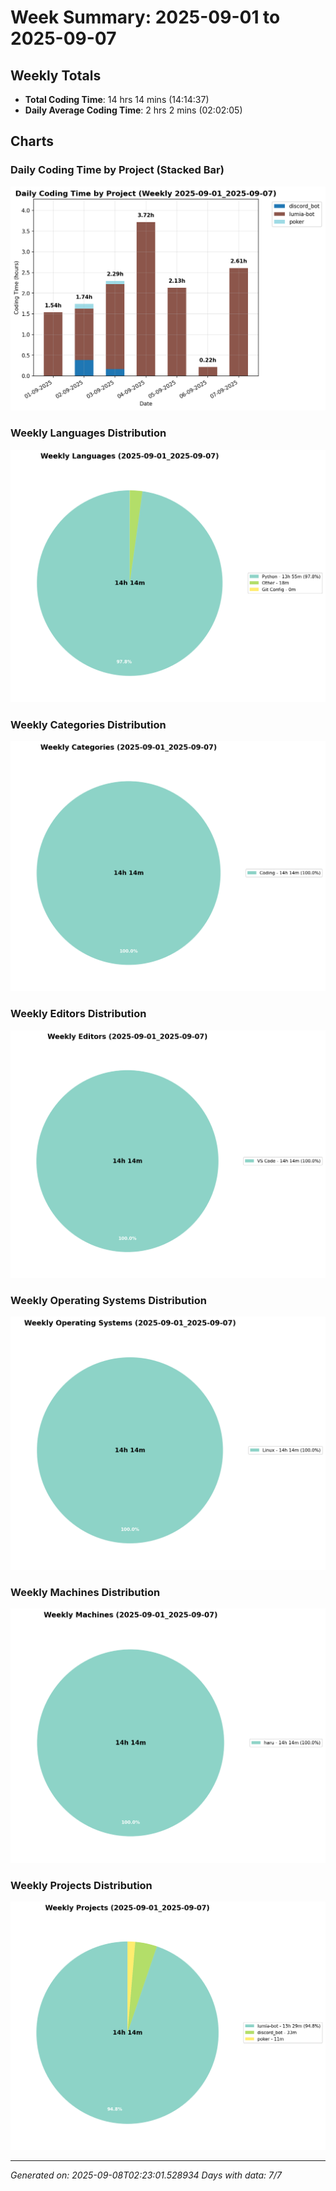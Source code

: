 # Week Summary: 2025-09-01 to 2025-09-07

## Weekly Totals
- **Total Coding Time**: 14 hrs 14 mins (14:14:37)
- **Daily Average Coding Time**: 2 hrs 2 mins (02:02:05)

## Charts

### Daily Coding Time by Project (Stacked Bar)
![Daily Coding Time by Project](/charts/daily_stacked_bar_weekly_2025-09-01_2025-09-07.png)

### Weekly Languages Distribution
![Weekly Languages](/charts/weekly_languages_(2025-09-01_2025-09-07).png)

### Weekly Categories Distribution
![Weekly Categories](/charts/weekly_categories_(2025-09-01_2025-09-07).png)

### Weekly Editors Distribution
![Weekly Editors](/charts/weekly_editors_(2025-09-01_2025-09-07).png)

### Weekly Operating Systems Distribution
![Weekly Operating Systems](/charts/weekly_operating_systems_(2025-09-01_2025-09-07).png)

### Weekly Machines Distribution
![Weekly Machines](/charts/weekly_machines_(2025-09-01_2025-09-07).png)

### Weekly Projects Distribution
![Weekly Projects](/charts/weekly_projects_(2025-09-01_2025-09-07).png)

---
*Generated on: 2025-09-08T02:23:01.528934*
*Days with data: 7/7*
